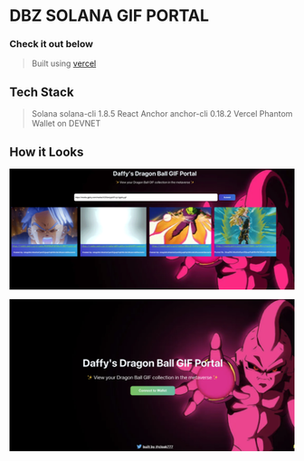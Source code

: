 # DBZ SOLANA GIF PORTAL


### Check it out below
 > Built using [vercel](https://dbzportalgifssolana-afzaanhakim.vercel.app)
## Tech Stack
 > Solana
  > solana-cli 1.8.5
 > React
 > Anchor
  > anchor-cli 0.18.2
 > Vercel
 > Phantom Wallet on DEVNET


## How it Looks
![Connected Wallet](https://github.com/afzaanhakim/solana_gif_portal/blob/main/assets/Screen%20Shot%202021-11-22%20at%2010.28.00%20PM.png?raw=true)


![Connect Your Wallet](https://github.com/afzaanhakim/solana_gif_portal/blob/main/assets/Screen%20Shot%202021-11-23%20at%2011.01.05%20AM.png?raw=true)



